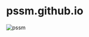 # pssm.github.io
![pssm](https://user-images.githubusercontent.com/86389093/123534613-4f741180-d759-11eb-9de5-a0f06ee541ac.png)
